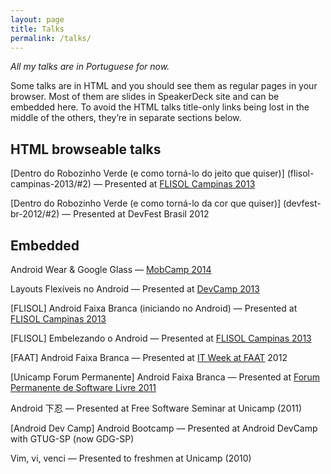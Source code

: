 ```yaml
---
layout: page
title: Talks
permalink: /talks/
---
```


_All my talks are in Portuguese for now._

Some talks are in HTML and you should see them as regular pages in your browser.
Most of them are slides in SpeakerDeck site and can be embedded here. To avoid the
HTML talks title-only links being lost in the middle of the others, they’re in 
separate sections below.

## HTML browseable talks

[Dentro do Robozinho Verde (e como torná-lo do jeito que quiser)]
(flisol-campinas-2013/#2) — Presented at [FLISOL Campinas 2013](http://www.flisolcampinas.net/)


[Dentro do Robozinho Verde (e como torná-lo da cor que quiser)]
(devfest-br-2012/#2) — Presented at DevFest Brasil 2012

## Embedded

<script async class="speakerdeck-embed" data-id="b4ad56b0028c0132492042912cd7a191" data-ratio="1.77777777777778" src="//speakerdeck.com/assets/embed.js"></script>
Android Wear & Google Glass — [MobCamp 2014](http://www.mobcamp.com.br/)

<script async class="speakerdeck-embed" data-id="0dce46109d7701308e931a9333edbc11" data-ratio="1.33333333333333" src="//speakerdeck.com/assets/embed.js"></script>
Layouts Flexíveis no Android — Presented at [DevCamp 2013](http://www.devcamp.com.br/)

<script async class="speakerdeck-embed" data-id="1b7a36b0945501307a7f0a0af8211b7b" data-ratio="1.33333333333333" src="//speakerdeck.com/assets/embed.js"></script>
[FLISOL] Android Faixa Branca (iniciando no Android) — Presented at [FLISOL Campinas 2013](http://www.flisolcampinas.net/)

<script async class="speakerdeck-embed" data-id="8969e84094bf0130ceff62d24062172a" data-ratio="1.33333333333333" src="//speakerdeck.com/assets/embed.js"></script>
[FLISOL] Embelezando o Android — Presented at [FLISOL Campinas 2013](http://www.flisolcampinas.net/)

<script async class="speakerdeck-embed" data-id="a26f78909a900130649f421ffa4f0f44" data-ratio="1.33333333333333" src="//speakerdeck.com/assets/embed.js"></script>
[FAAT] Android Faixa Branca — Presented at [IT Week at FAAT](http://www.faat.com.br/site/noticias01.asp?noticia=1639) 2012

<script async class="speakerdeck-embed" data-id="14e264c094520130915f0e4795300af2" data-ratio="1.33333333333333" src="//speakerdeck.com/assets/embed.js"></script>
[Unicamp Forum Permanente] Android Faixa Branca — Presented at [Forum Permanente de Software Livre 2011](http://www.foruns.unicamp.br/foruns/)

<script async class="speakerdeck-embed" data-id="f7282290944f01303c2066b9f45142b7" data-ratio="1.33333333333333" src="//speakerdeck.com/assets/embed.js"></script>
Android 下忍 — Presented at Free Software Seminar at Unicamp (2011)

<script async class="speakerdeck-embed" data-id="27b29a8094540130d1bd6e09463ce40c" data-ratio="1.33333333333333" src="//speakerdeck.com/assets/embed.js"></script>
[Android Dev Camp] Android Bootcamp — Presented at Android DevCamp with GTUG-SP (now GDG-SP)

<script async class="speakerdeck-embed" data-id="f63a7dc09a92013064a0421ffa4f0f44" data-ratio="1.33333333333333" src="//speakerdeck.com/assets/embed.js"></script>
Vim, vi, venci — Presented to freshmen at Unicamp (2010)
